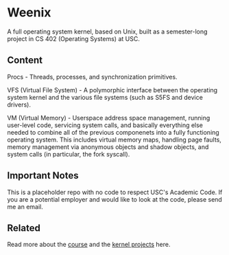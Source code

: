 # Weenix
A full operating system kernel, based on Unix, built as a semester-long project in CS 402 (Operating Systems) at USC.

## Content
Procs - Threads, processes, and synchronization primitives.

VFS (Virtual File System) - A polymorphic interface between the operating system kernel and the various file systems (such as S5FS and device drivers).

VM (Virtual Memory) - Userspace address space management, running user-level code, servicing system calls, and basically everything else needed to combine all of the previous componenets into a fully functioning operating system. This includes virtual memory maps, handling page faults, memory management via anonymous objects and shadow objects, and system calls (in particular, the fork syscall).

## Important Notes
This is a placeholder repo with no code to respect USC's Academic Code. If you are a potential employer and would like to look at the code, please send me an email.

## Related
Read more about the [course](https://merlot.usc.edu/cs402-f24/) and the [kernel projects](https://merlot.usc.edu/cs402-f24/projects/kernel/) here.
